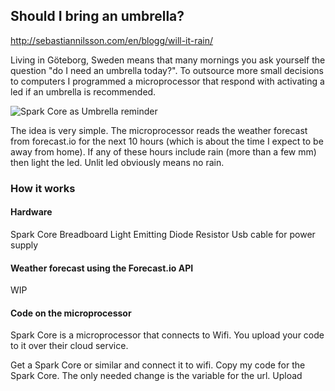 ## Should I bring an umbrella?
http://sebastiannilsson.com/en/blogg/will-it-rain/

Living in Göteborg, Sweden means that many mornings you ask yourself the question "do I need an umbrella today?". To outsource more small decisions to computers I programmed a microprocessor that respond with activating a led if an umbrella is recommended.

![Spark Core as Umbrella reminder](http://sebastiannilsson.com/wp-content/uploads/2014/01/2014-01-06-11.11.08-300x224.jpg)

The idea is very simple. The microprocessor reads the weather forecast from forecast.io for the next 10 hours (which is about the time I expect to be away from home). If any of these hours include rain (more than a few mm) then light the led. Unlit led obviously means no rain.

### How it works

#### Hardware
Spark Core
Breadboard
Light Emitting Diode
Resistor
Usb cable for power supply

#### Weather forecast using the Forecast.io API

WIP

#### Code on the microprocessor

Spark Core is a microprocessor that connects to Wifi. You upload your code to it over their cloud service.

Get a Spark Core or similar and connect it to wifi.
Copy my code for the Spark Core. The only needed change is the variable for the url.
Upload
